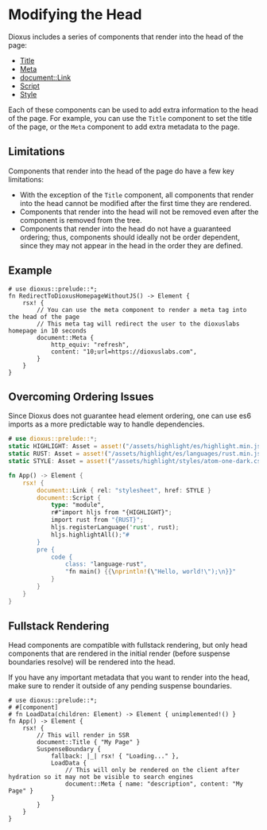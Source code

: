 # Modifying the Head

Dioxus includes a series of components that render into the head of the page:

- [Title](crate::Title)
- [Meta](crate::Meta)
- [document::Link](crate::document::Link)
- [Script](crate::Script)
- [Style](crate::Style)

Each of these components can be used to add extra information to the head of the page. For example, you can use the `Title` component to set the title of the page, or the `Meta` component to add extra metadata to the page.

## Limitations

Components that render into the head of the page do have a few key limitations:

- With the exception of the `Title` component, all components that render into the head cannot be modified after the first time they are rendered.
- Components that render into the head will not be removed even after the component is removed from the tree.
- Components that render into the head do not have a guaranteed ordering; thus, components should ideally not be order dependent, since they may not appear in the head in the order they are defined.

## Example

```rust, no_run
# use dioxus::prelude::*;
fn RedirectToDioxusHomepageWithoutJS() -> Element {
    rsx! {
        // You can use the meta component to render a meta tag into the head of the page
        // This meta tag will redirect the user to the dioxuslabs homepage in 10 seconds
        document::Meta {
            http_equiv: "refresh",
            content: "10;url=https://dioxuslabs.com",
        }
    }
}
```

## Overcoming Ordering Issues

Since Dioxus does not guarantee head element ordering, one can use es6 imports as a more predictable way to handle dependencies.

```rust
# use dioxus::prelude::*;
static HIGHLIGHT: Asset = asset!("/assets/highlight/es/highlight.min.js");
static RUST: Asset = asset!("/assets/highlight/es/languages/rust.min.js");
static STYLE: Asset = asset!("/assets/highlight/styles/atom-one-dark.css");

fn App() -> Element {
    rsx! {
        document::Link { rel: "stylesheet", href: STYLE }
        document::Script {
            type: "module",
            r#"import hljs from "{HIGHLIGHT}";
            import rust from "{RUST}";
            hljs.registerLanguage('rust', rust);
            hljs.highlightAll();"#
        }
        pre {
            code {
                class: "language-rust",
                "fn main() {{\nprintln!(\"Hello, world!\");\n}}"
            }
        }
    }
}
```

## Fullstack Rendering

Head components are compatible with fullstack rendering, but only head components that are rendered in the initial render (before suspense boundaries resolve) will be rendered into the head.

If you have any important metadata that you want to render into the head, make sure to render it outside of any pending suspense boundaries.

```rust, no_run
# use dioxus::prelude::*;
# #[component]
# fn LoadData(children: Element) -> Element { unimplemented!() }
fn App() -> Element {
    rsx! {
        // This will render in SSR
        document::Title { "My Page" }
        SuspenseBoundary {
            fallback: |_| rsx! { "Loading..." },
            LoadData {
                // This will only be rendered on the client after hydration so it may not be visible to search engines
                document::Meta { name: "description", content: "My Page" }
            }
        }
    }
}
```
